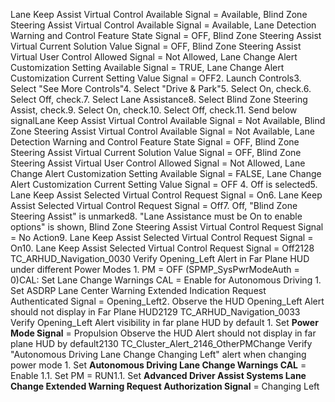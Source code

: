 Lane Keep Assist Virtual Control Available Signal = Available, Blind Zone Steering Assist Virtual Control Available Signal = Available, Lane Detection Warning and Control Feature State Signal = OFF, Blind Zone Steering Assist Virtual Current Solution Value Signal = OFF, Blind Zone Steering Assist Virtual User Control Allowed Signal = Not Allowed, Lane Change Alert Customization Setting Available Signal = TRUE, Lane Change Alert Customization Current Setting Value Signal = OFF2. Launch Controls3. Select "See More Controls"4. Select "Drive & Park"5. Select On, check.6. Select Off, check.7. Select Lane Assistance8. Select Blind Zone Steering Assist, check.9. Select On, check.10. Select Off, check.11. Send below signalLane Keep Assist Virtual Control Available Signal = Not Available, Blind Zone Steering Assist Virtual Control Available Signal = Not Available, Lane Detection Warning and Control Feature State Signal = OFF, Blind Zone Steering Assist Virtual Current Solution Value Signal = OFF, Blind Zone Steering Assist Virtual User Control Allowed Signal = Not Allowed, Lane Change Alert Customization Setting Available Signal = FALSE, Lane Change Alert Customization Current Setting Value Signal = OFF 4. Off is selected5. Lane Keep Assist Selected Virtual Control Request Signal = On6. Lane Keep Assist Selected Virtual Control Request Signal = Off7. Off, "Blind Zone Steering Assist" is unmarked8. "Lane Assistance must be On to enable options" is shown, Blind Zone Steering Assist Virtual Control Request Signal = No Action9. Lane Keep Assist Selected Virtual Control Request Signal = On10. Lane Keep Assist Selected Virtual Control Request Signal = Off2128 TC_ARHUD_Navigation_0030 Verify Opening_Left Alert in Far Plane HUD under different Power Modes 1. PM = OFF (SPMP_SysPwrModeAuth = 0)CAL: Set Lane Change Warnings CAL = Enable for Autonomous Driving 1. Set ASDRP Lane Center Warning Extended Indication Request Authenticated Signal = Opening_Left2. Observe the HUD Opening_Left Alert should not display in Far Plane HUD2129 TC_ARHUD_Navigation_0033 Verify Opening_Left Alert visibility in far plane HUD by default 1. Set **Power Mode Signal** = Propulsion Observe the HUD Alert should not display in far plane HUD by default2130 TC_Cluster_Alert_2146_OtherPMChange Verify "Autonomous Driving Lane Change Changing Left" alert when changing power mode 1. Set **Autonomous Driving Lane Change Warnings CAL** = Enable 1.1. Set PM = RUN1.1. Set **Advanced Driver Assist Systems Lane Change Extended Warning Request Authorization Signal** = Changing Left